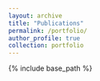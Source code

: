 ```yaml
---
layout: archive
title: "Publications"
permalink: /portfolio/
author_profile: true
collection: portfolio
---
```


{% include base_path %}

